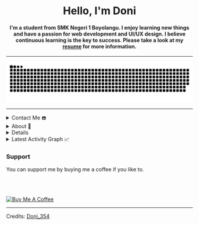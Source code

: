 <!DOCTYPE html>
<html lang="en">
<head>
  <meta charset="UTF-8">
  <meta name="viewport" content="width=device-width, initial-scale=1.0">
<!--   <title>Doni - Junior Developer</title> -->
</head>
<body>

<div align="center">
  <span>
    <h1>Hello, I'm Doni</h1>
    <h4>I'm a student from SMK Negeri 1 Boyolangu.
I enjoy learning new things and have a passion for web development and UI/UX design.
I believe continuous learning is the key to success. 
Please take a look at my <a href="resources\CV.Aidil Fitrah Romadhoni.pdf" target="_blank">resume</a> for more information.</h4>
  </span>
</div>

<hr>

<div align="center">
  <a href="https://github.com/Doni354">
    <img src="resources/img/grid-snake.svg" alt="snake">
  </a>
</div>

<hr>

<details>
  <summary>Contact Me ☎️</summary>
  <div align="center">
    <h2>You can reach me by:</h2>
    <p>
      <a href="https://www.linkedin.com/in/aidil-fitrah-romadhoni-61b49a2b3/" target="_blank">
        <img src="https://img.shields.io/badge/linkedin-%231DA1F2.svg?style=for-the-badge&logo=linkedin&logoColor=white" alt="azzar" height="30">
      </a>
      <a href="https://www.facebook.com/profile.php?id=100044409799575" target="_blank">
        <img src="https://img.shields.io/badge/facebook-4267B2.svg?style=for-the-badge&logo=facebook&logoColor=white" alt="azzar" height="30">
      </a>
      <a href="mailto:doni.smpn1@gmail.com" target="_blank">
        <img src="https://img.shields.io/badge/gmail-EA4335.svg?style=for-the-badge&logo=gmail&logoColor=white" alt="azzar" height="30">
      </a>
    </p>
    <p>
      <a href="https://www.instagram.com/doni_j354/" target="_blank">
        <img src="https://img.shields.io/badge/instagram-%23E4405F.svg?style=for-the-badge&logo=Instagram&logoColor=white" alt="azzar" height="30">
      </a>
      <a href="https://wa.me/+6289683322400" target="_blank">
        <img src="https://img.shields.io/badge/whatsapp-4B7F1.svg?style=for-the-badge&logo=whatsapp&logoColor=white" alt="azzar" height="30">
      </a>
      </p>
  </div>
</details>

<details>
  <summary>About 🧮 </summary>
  <div align="center">
    <h2>About this Account</h2>
    <p>
      <a href="github.com/Doni354" target="_blank">
        <img src="https://komarev.com/ghpvc/?username=Doni354&style=for-the-badge&label=PROFILE+VIEWS" height="25" alt="views count">
      </a>
    </p>
     <a href="https://doni354.github.io/Doni354/">
        <img src="https://img.shields.io/website?down_message=offline&style=for-the-badge&up_message=online&url=https%3A%2F%2Fdoni354.github.io%2FDoni354%2F" height="25" alt="website">
  </div>
</details>

<details>
  <summary>GitHub Profile Stats 💻</summary>
  <div align="center">
    <h2>GitHub Stats</h2>
    <details open>
      <summary><h3>Languages</h3></summary>
      <p>
        <a href="https://github.com/Doni354/">
          <img src="https://github-readme-stats.vercel.app/api/top-langs/?username=Doni354&langs_count=6&theme=gruvbox&layout=compact&hide_border=true" alt="Doni354 :: overall Top Langs">
        </a>
      </p>
      <p>
        <a href="https://github.com/Doni354/">
          <img width="45%" src="https://github-profile-summary-cards.vercel.app/api/cards/repos-per-language?username=Doni354&theme=gruvbox&layout=compact&hide_border=true" alt="Doni354 :: Top Langs by repo">
          <img width="45%" src="https://github-profile-summary-cards.vercel.app/api/cards/most-commit-language?username=Doni354&theme=gruvbox&layout=compact&hide_border=true" alt="Doni354 :: Top Langs by commit">
        </a>
      </p>
    </details>
    <details open>
      <summary><h3>Statistics</h3></summary>
      <p>
        <a href="https://github.com/Doni354/">
          <img width="49.5%" src="https://github-readme-stats.vercel.app/api?username=Doni354&show_icons=true&theme=gruvbox&hide_border=true">
          <img width="49.5%" src="https://github-readme-streak-stats.herokuapp.com/?user=Doni354&theme=gruvbox&hide_border=true">
        </a>
      </p>
    </details>
  </div>
</details>

<details>
  <summary>Latest Activity Graph 📈</summary>
  <br>
  <h2 align="center">Latest Contribution</h2>
  <a href="https://github.com/ashutosh00710/github-readme-activity-graph">
    <img alt="Azzar's Activity Graph" src="https://github-readme-activity-graph.vercel.app/graph?username=Doni354&theme=github-compact&hide_border=true">
  </a>
  <br>
</details>

</details>

### Support

You can support me by buying me a coffee if you like to.

<div align="left">
  <a href="https://nyawer.co/Doni354" target="_blank">
    <img src="https://cdn.buymeacoffee.com/buttons/v2/default-yellow.png" alt="Buy Me A Coffee" style="height: 42px !important;width: 151.9px !important; margin-top: 50px !important;">
  </a>
</div>

</body>
</html>

-----

Credits: [Doni_354](https://github.com/Doni354)

